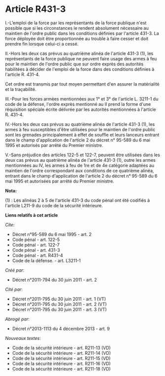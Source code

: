 # Article R431-3

I.-L'emploi de la force par les représentants de la force publique n'est possible que si les circonstances le rendent
absolument nécessaire au maintien de l'ordre public dans les conditions définies par l'article 431-3. La force déployée doit
être proportionnée au trouble à faire cesser et doit prendre fin lorsque celui-ci a cessé. 

II.-Hors les deux cas prévus au quatrième alinéa de l'article 431-3 (1), les représentants de la force publique ne peuvent
faire usage des armes à feu pour le maintien de l'ordre public que sur ordre exprès des autorités habilitées à décider de
l'emploi de la force dans des conditions définies à l'article R. 431-4. 

Cet ordre est transmis par tout moyen permettant d'en assurer la matérialité et la traçabilité. 

III.-Pour les forces armées mentionnées aux 1° et 3° de l'article L. 3211-1 du code de la défense, l'ordre exprès mentionné
au II prend la forme d'une réquisition spéciale écrite délivrée par les autorités mentionnées à l'article R. 431-4. 

IV.-Hors les deux cas prévus au quatrième alinéa de l'article 431-3 (1), les armes à feu susceptibles d'être utilisées pour
le maintien de l'ordre public sont les grenades principalement à effet de souffle et leurs lanceurs entrant dans le champ
d'application de l'article 2 du décret n° 95-589 du 6 mai 1995 et autorisés par arrêté du Premier ministre. 

V.-Sans préjudice des articles 122-5 et 122-7, peuvent être utilisées dans les deux cas prévus au quatrième alinéa de
l'article 431-3 (1), outre les armes mentionnées au IV, les armes à feu de 1re et de 4e catégorie adaptées au maintien de
l'ordre correspondant aux conditions de ce quatrième alinéa, entrant dans le champ d'application de l'article 2 du décret n°
95-589 du 6 mai 1995 et autorisées par arrêté du Premier ministre.

**Nota:**

(1) : Les alinéas 2 à 5 de l'article 431-3 du code pénal ont été codifiés à l'article L211-9 du code de la sécurité
intérieure.

**Liens relatifs à cet article**

_Cite_:

  - Décret n°95-589 du 6 mai 1995 - art. 2
  - Code pénal - art. 122-5
  - Code pénal - art. 122-7
  - Code pénal - art. 431-3
  - Code pénal - art. R431-4
  - Code de la défense. - art. L3211-1

_Créé par_:

  - Décret n°2011-794 du 30 juin 2011 - art. 2

_Cité par_:

  - Décret n°2011-795 du 30 juin 2011 - art. 1 (VT)
  - Décret n°2011-795 du 30 juin 2011 - art. 2 (VT)
  - Décret n°2011-795 du 30 juin 2011 - art. 3 (VT)

_Abrogé par_:

  - Décret n°2013-1113 du 4 décembre 2013 - art. 9

_Nouveaux textes_:

  - Code de la sécurité intérieure - art. R211-13 (VD)
  - Code de la sécurité intérieure - art. R211-14 (VD)
  - Code de la sécurité intérieure - art. R211-15 (VD)
  - Code de la sécurité intérieure - art. R211-16 (VD)
  - Code de la sécurité intérieure - art. R211-18 (VD)
